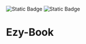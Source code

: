 ![Static Badge](https://img.shields.io/badge/AWS--Lambda-green?style=flat&logo=AWS%20Lambda&logoColor=%23FF9900&color=%23232F3E) ![Static Badge](https://img.shields.io/badge/AWS--Lex-white?style=flat&logo=amazonwebservices&%23FF9900&color=%23232F3E)


# Ezy-Book
